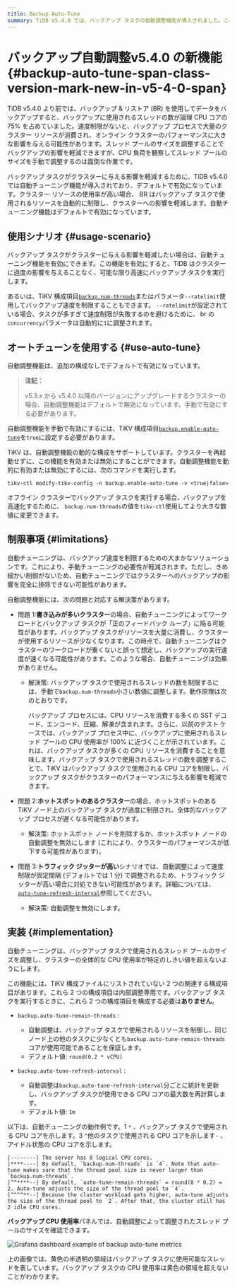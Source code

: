 ```yaml
---
title: Backup Auto-Tune
summary: TiDB v5.4.0 では、バックアップ タスクの自動調整機能が導入されました。この機能はデフォルトで有効になっています。この機能は、バックアップ タスクが使用するリソースを制限し、クラスターへの影響を軽減します。クラスターを再起動せずに、この機能を動的に有効または無効にすることができます。ただし、自動調整では、制限により、クラスターへのバックアップの影響を完全に除去できない場合があります。バックアップ タスクが使用するスレッドの数を調整すると、特定のシナリオでの影響を軽減できます。
---
```


# バックアップ自動調整<span class="version-mark">v5.4.0 の新機能</span> {#backup-auto-tune-span-class-version-mark-new-in-v5-4-0-span}

TiDB v5.4.0 より前では、バックアップ &amp; リストア (BR) を使用してデータをバックアップすると、バックアップに使用されるスレッドの数が論理 CPU コアの 75% を占めていました。速度制限がないと、バックアップ プロセスで大量のクラスター リソースが消費され、オンライン クラスターのパフォーマンスに大きな影響を与える可能性があります。スレッド プールのサイズを調整することでバックアップの影響を軽減できますが、CPU 負荷を観察してスレッド プールのサイズを手動で調整するのは面倒な作業です。

バックアップ タスクがクラスターに与える影響を軽減するために、TiDB v5.4.0 では自動チューニング機能が導入されており、デフォルトで有効になっています。クラスター リソースの使用率が高い場合、 BR はバックアップ タスクで使用されるリソースを自動的に制限し、クラスターへの影響を軽減します。自動チューニング機能はデフォルトで有効になっています。

## 使用シナリオ {#usage-scenario}

バックアップ タスクがクラスターに与える影響を軽減したい場合は、自動チューニング機能を有効にできます。この機能を有効にすると、TiDB はクラスターに過度の影響を与えることなく、可能な限り高速にバックアップ タスクを実行します。

あるいは、TiKV 構成項目[`backup.num-threads`](/tikv-configuration-file.md#num-threads-1)またはパラメータ`--ratelimit`使用してバックアップ速度を制限することもできます。 `--ratelimit`が設定されている場合、タスクが多すぎて速度制限が失敗するのを避けるために、 br の`concurrency`パラメータは自動的に`1`に調整されます。

## オートチューンを使用する {#use-auto-tune}

自動調整機能は、追加の構成なしでデフォルトで有効になっています。

> **注記：**
>
> v5.3.x から v5.4.0 以降のバージョンにアップグレードするクラスターの場合、自動調整機能はデフォルトで無効になっています。手動で有効にする必要があります。

自動調整機能を手動で有効にするには、TiKV 構成項目[`backup.enable-auto-tune`](/tikv-configuration-file.md#enable-auto-tune-new-in-v540)を`true`に設定する必要があります。

TiKV は、自動調整機能の動的な構成をサポートしています。クラスターを再起動せずに、この機能を有効または無効にすることができます。自動調整機能を動的に有効または無効にするには、次のコマンドを実行します。

```shell
tikv-ctl modify-tikv-config -n backup.enable-auto-tune -v <true|false>
```

オフライン クラスターでバックアップ タスクを実行する場合、バックアップを高速化するために、 `backup.num-threads`の値を`tikv-ctl`使用してより大きな数値に変更できます。

## 制限事項 {#limitations}

自動チューニングは、バックアップ速度を制限するための大まかなソリューションです。これにより、手動チューニングの必要性が軽減されます。ただし、きめ細かい制御がないため、自動チューニングではクラスターへのバックアップの影響を完全に排除できない可能性があります。

自動調整機能には、次の問題と対応する解決策があります。

-   問題 1:**書き込みが多いクラスター**の場合、自動チューニングによってワークロードとバックアップ タスクが「正のフィードバック ループ」に陥る可能性があります。バックアップ タスクがリソースを大量に消費し、クラスターが使用するリソースが少なくなります。この時点で、自動チューニングはクラスターのワークロードが重くないと誤って想定し、バックアップの実行速度が速くなる可能性があります。このような場合、自動チューニングは効果がありません。

    -   解決策: バックアップ タスクで使用されるスレッドの数を制限するには、手動で`backup.num-threads`小さい数値に調整します。動作原理は次のとおりです。

        バックアップ プロセスには、CPU リソースを消費する多くの SST デコード、エンコード、圧縮、解凍が含まれます。さらに、以前のテスト ケースでは、バックアップ プロセス中に、バックアップに使用されるスレッド プールの CPU 使用率が 100% に近づくことが示されています。これは、バックアップ タスクが多くの CPU リソースを消費することを意味します。バックアップ タスクで使用されるスレッドの数を調整することで、TiKV はバックアップ タスクで使用される CPU コアを制限し、バックアップ タスクがクラスターのパフォーマンスに与える影響を軽減できます。

-   問題 2:**ホットスポットのあるクラスター**の場合、ホットスポットのある TiKV ノード上のバックアップ タスクが過度に制限され、全体的なバックアップ プロセスが遅くなる可能性があります。

    -   解決策: ホットスポット ノードを削除するか、ホットスポット ノードの自動調整を無効にします (これにより、クラスターのパフォーマンスが低下する可能性があります)。

-   問題 3:**トラフィック ジッターが高い**シナリオでは、自動調整によって速度制限が固定間隔 (デフォルトでは 1 分) で調整されるため、トラフィック ジッターが高い場合に対処できない可能性があります。詳細については、 [`auto-tune-refresh-interval`](#implementation)参照してください。

    -   解決策: 自動調整を無効にします。

## 実装 {#implementation}

自動チューニングは、バックアップ タスクで使用されるスレッド プールのサイズを調整し、クラスターの全体的な CPU 使用率が特定のしきい値を超えないようにします。

この機能には、TiKV 構成ファイルにリストされていない 2 つの関連する構成項目があります。これら 2 つの構成項目は内部調整専用です。バックアップ タスクを実行するときに、これら 2 つの構成項目を構成する必要は**ありません**。

-   `backup.auto-tune-remain-threads` :

    -   自動調整は、バックアップ タスクで使用されるリソースを制御し、同じノード上の他のタスクに少なくとも`backup.auto-tune-remain-threads`コアが使用可能であることを保証します。
    -   デフォルト値: `round(0.2 * vCPU)`

-   `backup.auto-tune-refresh-interval` :

    -   自動調整は`backup.auto-tune-refresh-interval`分ごとに統計を更新し、バックアップ タスクが使用できる CPU コアの最大数を再計算します。
    -   デフォルト値: `1m`

以下は、自動チューニングの動作例です。1 `*` 、バックアップ タスクで使用される CPU コアを示します。3 `^`他のタスクで使用される CPU コアを示します`-` 、アイドル状態の CPU コアを示します。

    |--------| The server has 8 logical CPU cores.
    |****----| By default, `backup.num-threads` is `4`. Note that auto-tune makes sure that the thread pool size is never larger than `backup.num-threads`.
    |^^****--| By default, `auto-tune-remain-threads` = round(8 * 0.2) = 2. Auto-tune adjusts the size of the thread pool to `4`.
    |^^^^**--| Because the cluster workload gets higher, auto-tune adjusts the size of the thread pool to `2`. After that, the cluster still has 2 idle CPU cores.

**バックアップ CPU 使用率**パネルでは、自動調整によって調整されたスレッド プールのサイズを確認できます。

![Grafana dashboard example of backup auto-tune metrics](https://download.pingcap.com/images/docs/br/br-auto-throttle.png)

上の画像では、黄色の半透明の領域はバックアップ タスクに使用可能なスレッドを表しています。バックアップ タスクの CPU 使用率は黄色の領域を超えないことがわかります。
